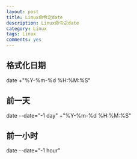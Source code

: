```yaml
---
layout: post
title: Linux命令之date
description: Linux命令之date
category: Linux
tags: Linux
comments: yes
---
```


格式化日期
-----------
date +"%Y-%m-%d %H:%M:%S"

前一天
-----------
date --date="-1 day" +"%Y-%m-%d %H:%M:%S"

前一小时
-----------
date --date="-1 hour"
